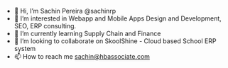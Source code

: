 - 👋 Hi, I’m Sachin Pereira @sachinrp
- 👀 I’m interested in Webapp and Mobile Apps Design and Development, SEO, ERP consulting.
- 🌱 I’m currently learning Supply Chain and Finance
- 💞️ I’m looking to collaborate on SkoolShine - Cloud based School ERP system
- 📫 How to reach me sachin@hbassociate.com

<!---
sachinrp/sachinrp is a ✨ special ✨ repository because its `README.md` (this file) appears on your GitHub profile.
You can click the Preview link to take a look at your changes.
--->
